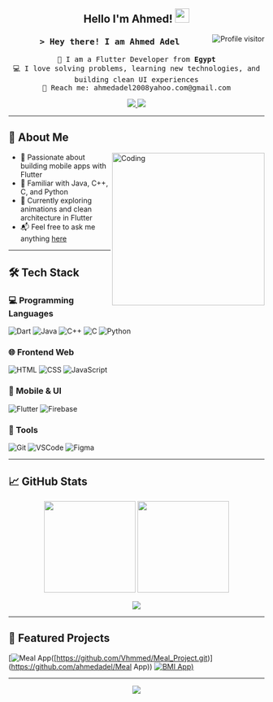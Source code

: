 <h2 align="center">
  Hello I'm Ahmed!
  <img src="https://media.giphy.com/media/hvRJCLFzcasrR4ia7z/giphy.gif" width="28">
</h2>

<a href="https://komarev.com/ghpvc/?username=ahmedadel">
  <img align="right" src="https://komarev.com/ghpvc/?username=ahmedadel&label=Visitors&color=0e75b6&style=flat" alt="Profile visitor" />
</a>

<h3 align="center">
  <samp>&gt; Hey there! I am <b>Ahmed Adel</b></samp>
</h3>

<p align="center"> 
  <samp>
    🚀 I am a Flutter Developer from <b>Egypt</b><br>
    💻 I love solving problems, learning new technologies, and building clean UI experiences<br>
    📧 Reach me: ahmedadel2008yahoo.com@gmail.com
  </samp>
</p>

<p align="center">
 <a href="https://github.com/Vhmmed" target="_blank">
  <img src="https://img.shields.io/badge/LinkedIn-0077B5?style=for-the-badge&logo=linkedin&logoColor=white" />
 </a>
 <a href="mailto:ahmedadel2008yahoo.com@gmail.com">
    <img src="https://img.shields.io/badge/Gmail-D14836?style=for-the-badge&logo=gmail&logoColor=white" />
  </a>
</p>

---

## 🧠 About Me

<img align="right" width="300" src="https://media.giphy.com/media/qgQUggAC3Pfv687qPC/giphy.gif" alt="Coding" />

- 💙 Passionate about building mobile apps with Flutter  
- 🧠 Familiar with Java, C++, C, and Python  
- 🌱 Currently exploring animations and clean architecture in Flutter  
- 📬 Feel free to ask me anything [here](https://github.com/ahmedadel/ahmedadel/issues)  

---

## 🛠️ Tech Stack

### 💻 Programming Languages
![Dart](https://img.shields.io/badge/Dart-0175C2?style=for-the-badge&logo=dart&logoColor=white)
![Java](https://img.shields.io/badge/Java-ED8B00?style=for-the-badge&logo=java&logoColor=white)
![C++](https://img.shields.io/badge/C++-00599C?style=for-the-badge&logo=c%2B%2B&logoColor=white)
![C](https://img.shields.io/badge/C-555555?style=for-the-badge&logo=c&logoColor=white)
![Python](https://img.shields.io/badge/Python-3776AB?style=for-the-badge&logo=python&logoColor=white)

### 🌐 Frontend Web
![HTML](https://img.shields.io/badge/HTML5-E34F26?style=for-the-badge&logo=html5&logoColor=white)
![CSS](https://img.shields.io/badge/CSS3-1572B6?style=for-the-badge&logo=css3&logoColor=white)
![JavaScript](https://img.shields.io/badge/JavaScript-F7DF1E?style=for-the-badge&logo=javascript&logoColor=black)

### 📱 Mobile & UI
![Flutter](https://img.shields.io/badge/Flutter-02569B?style=for-the-badge&logo=flutter&logoColor=white)
![Firebase](https://img.shields.io/badge/Firebase-FFCA28?style=for-the-badge&logo=firebase&logoColor=black)

### 🧰 Tools
![Git](https://img.shields.io/badge/Git-F05032?style=for-the-badge&logo=git&logoColor=white)
![VSCode](https://img.shields.io/badge/VSCode-007ACC?style=for-the-badge&logo=visual-studio-code&logoColor=white)
![Figma](https://img.shields.io/badge/Figma-F24E1E?style=for-the-badge&logo=figma&logoColor=white)

---

## 📈 GitHub Stats

<p align="center">
  <img src="https://github-readme-stats.vercel.app/api?username=ahmedadel&show_icons=true&theme=radical" height="180" />
  <img src="https://github-readme-stats.vercel.app/api/top-langs/?username=ahmedadel&layout=compact&theme=radical" height="180" />
</p>

<p align="center">
  <img src="https://github-readme-streak-stats.herokuapp.com/?user=ahmedadel&theme=radical" />
</p>

---

## 🚀 Featured Projects

<!-- Replace with your actual GitHub repo names -->
[![Meal App]([https://github-readme-stats.vercel.app/api/pin/?username=ahmedadel&repo=my_flutter_app&theme=radical)([https://github.com/Vhmmed/Meal_Project.git)](https://github.com/ahmedadel/Meal App))
[![BMI App](https://github.com/Vhmmed/bmi_project.git))](https://github.com/ahmedadel/BMI_app)

---

<p align="center">
  <img src="https://github-readme-activity-graph.vercel.app/graph?username=ahmedadel&theme=radical&bg_color=0D1117&color=7F3FBF&line=7F3FBF&point=7F3FBF&area=true" />
</p>
